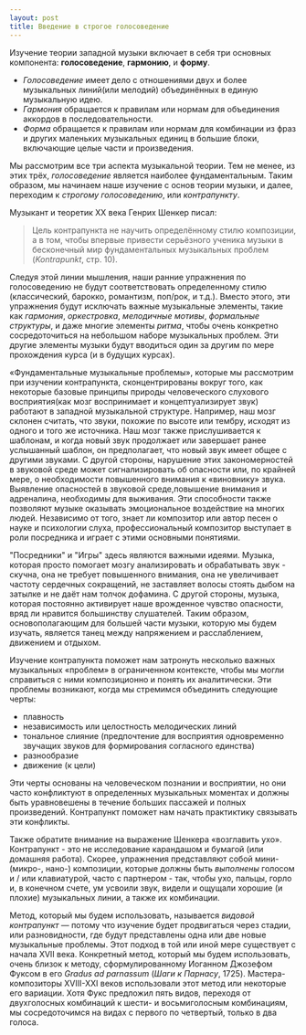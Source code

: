 ```yaml
---
layout: post
title: Введение в строгое голосоведение
---
```


Изучение теории западной музыки включает в себя три основных компонента: **голосоведение**, **гармонию**, и **форму**.
* *Голосоведение* имеет дело с отношениями двух и более музыкальных линий(или мелодий) объединённых в единую музыкальную идею.
* *Гармония* обращается к правилам или нормам для объединения аккордов в последовательности.
* *Форма* обращается к правилам или нормам для комбинации из фраз и других маленьких музыкальных единиц в большие  блоки, включающие целые части и произведения.

Мы рассмотрим все три аспекта музыкальной теории. Тем не менее, из этих трёх, *голосоведение* является наиболее фундаментальным. Таким образом, мы начинаем наше изучение с основ теории музыки, и далее, переходим к *строгому голосоведению*, или *контрапункту*.

Музыкант и теоретик XX века Генрих Шенкер писал:

> Цель контрапункта не научить определённому стилю композиции, а в том, чтобы впервые привести серьёзного ученика музыки в бесконечный мир фундаментальных музыкальных проблем (*Kontrapunkt*, стр. 10).

Следуя этой линии мышления, наши ранние упражнения по голосоведению не будут соответствовать определенному стилю  (классический, барокко, романтизм, поп/рок, и т.д.). Вместо этого, эти упражнения будут исключать важные музыкальные элементы, такие как *гармония*, *оркестровка*, *мелодичные мотивы*, *формальные структуры*, и даже многие элементы *ритма*, чтобы очень конкретно сосредоточиться на небольшом наборе музыкальных проблем. Эти другие элементы музыки будут вводиться один за другим по мере прохождения курса (и в будущих курсах).

«Фундаментальные музыкальные проблемы», которые мы рассмотрим при изучении контрапункта, сконцентрированы вокруг того, как некоторые базовые принципы природы человеческого слухового восприятия(как мозг воспринимает и концептуализирует звук) работают в западной музыкальной структуре.
Например, наш мозг склонен считать, что звуки, похожие по высоте или тембру, исходят из одного и того же источника. Наш мозг также прислушивается к шаблонам, и когда новый звук продолжает или завершает ранее услышанный шаблон, он предполагает, что новый звук имеет общее с другими звуками.
 С другой стороны, нарушение этих закономерностей в звуковой среде может сигнализировать об опасности или, по крайней мере, о необходимости повышенного внимания к «виновнику» звука. Выявление опасностей в звуковой среде,повышение внимания и адреналина, необходимы для выживания. Эти способности также позволяют музыке оказывать эмоциональное воздействие на многих людей. Независимо от того, знает ли композитор или автор песен о науке и психологии слуха, профессиональный композитор выступает в роли посредника и играет с этими основными понятиями.

"Посредники" и "Игры" здесь являются важными идеями. Музыка, которая просто помогает мозгу анализировать и обрабатывать звук - скучна, она не требует повышенного внимания, она не увеличивает частоту сердечных сокращений, не заставляет волосы стоять дыбом на затылке и не даёт нам толчок дофамина. С другой стороны, музыка, которая постоянно активирует наше врожденное чувство опасности, вряд ли нравится большинству слушателей.  Таким образом, основополагающим для большей части музыки, которую мы будем изучать, является танец между напряжением и расслаблением, движением и отдыхом.

Изучение контрапункта поможет нам затронуть несколько важных музыкальных «проблем» в ограниченном контексте, чтобы мы могли справиться с ними композиционно и понять их аналитически. Эти проблемы возникают, когда мы стремимся объединить следующие черты:

- плавность  
- независимость или целостность мелодических линий
- тональное слияние (предпочтение для восприятия одновременно звучащих звуков для формирования согласного единства)  
- разнообразие  
- движение (к цели)

Эти черты основаны на человеческом познании и восприятии, но они часто конфликтуют в определенных музыкальных моментах и должны быть уравновешены в течение больших пассажей и полных произведений. Контрапункт поможет нам начать практиктику связывать эти конфликты.

Также обратите внимание на выражение Шенкера «возглавить ухо». Контрапункт - это не исследование карандашом и бумагой (или домашняя работа). Скорее, упражнения представляют собой мини- (микро-, нано-) композиции, которые должны быть *выполнены* голосом и / или клавиатурой, часто с партнером - так, чтобы ухо, пальцы, горло и, в конечном счете, ум усвоили звук, видели и ощущали хорошие (и плохие) музыкальных линии, а также их комбинации.

Метод, который мы будем использовать, называется  *видовой контрапункт* — потому что изучение будет продвигаться через стадии, или разновидности, где будут представлены одна или две новые музыкальные проблемы. Этот подход в той или иной мере существует с начала XVII века. Конкретный метод, который мы будем использовать, очень близок к методу, сформулированному Иоганном Джозефом Фуксом в его  *Gradus ad parnassum* (*Шаги к Парнасу*, 1725). Мастера-композиторы XVIII-XXI веков использовали этот метод или некоторые его вариации. Хотя Фукс предложил пять видов, переходя от двухголосных комбинаций к шести- и восьмиголосным комбинациям, мы сосредоточимся на видах с первого по четвертый, только в два голоса.
